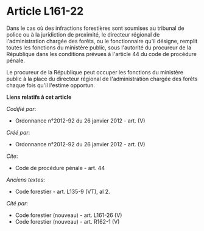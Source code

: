 # Article L161-22

Dans le cas où des infractions forestières sont soumises au tribunal de police ou à la juridiction de proximité, le directeur
régional de l'administration chargée des forêts, ou le fonctionnaire qu'il désigne, remplit toutes les fonctions du ministère
public, sous l'autorité du procureur de la République dans les conditions prévues à l'article 44 du code de procédure pénale.

Le procureur de la République peut occuper les fonctions du ministère public à la place du directeur régional de
l'administration chargée des forêts chaque fois qu'il l'estime opportun.

**Liens relatifs à cet article**

_Codifié par_:

  - Ordonnance n°2012-92 du 26 janvier 2012 - art. (V)

_Créé par_:

  - Ordonnance n°2012-92 du 26 janvier 2012 - art. (V)

_Cite_:

  - Code de procédure pénale - art. 44

_Anciens textes_:

  - Code forestier - art. L135-9 (VT), al 2.

_Cité par_:

  - Code forestier (nouveau) - art. L161-26 (V)
  - Code forestier (nouveau) - art. R162-1 (V)
